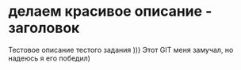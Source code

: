 # делаем красивое описание - заголовок

Тестовое описание тестого задания )))
Этот GIT меня замучал, но надеюсь я его победил)